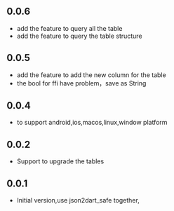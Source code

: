 ## 0.0.6

- add the feature to query all the table
- add the feature to query the table structure

## 0.0.5

- add the feature to add the new column for the table
- the bool for ffi have problem，save as String

## 0.0.4

- to support android,ios,macos,linux,window platform

## 0.0.2

- Support to upgrade the tables

## 0.0.1

- Initial version,use json2dart_safe together,